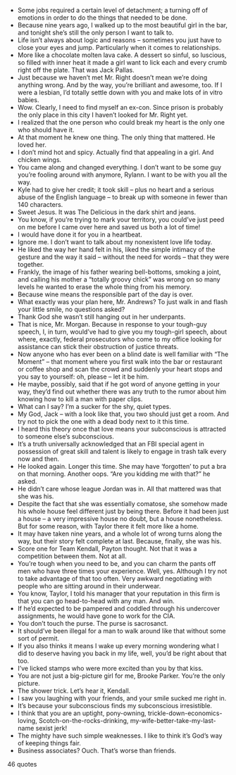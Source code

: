  - Some jobs required a certain level of detachment; a turning off of emotions in order to do the things that needed to be done.
 - Because nine years ago, I walked up to the most beautiful girl in the bar, and tonight she’s still the only person I want to talk to.
 - Life isn’t always about logic and reasons – sometimes you just have to close your eyes and jump. Particularly when it comes to relationships.
 - More like a chocolate molten lava cake. A dessert so sinful, so luscious, so filled with inner heat it made a girl want to lick each and every crumb right off the plate. That was Jack Pallas.
 - Just because we haven’t met Mr. Right doesn’t mean we’re doing anything wrong. And by the way, you’re brilliant and awesome, too. If I were a lesbian, I’d totally settle down with you and make lots of in vitro babies.
 - Wow. Clearly, I need to find myself an ex-con. Since prison is probably the only place in this city I haven’t looked for Mr. Right yet.
 - I realized that the one person who could break my heart is the only one who should have it.
 - At that moment he knew one thing. The only thing that mattered. He loved her.
 - I don’t mind hot and spicy. Actually find that appealing in a girl. And chicken wings.
 - You came along and changed everything. I don’t want to be some guy you’re fooling around with anymore, Rylann. I want to be with you all the way.
 - Kyle had to give her credit; it took skill – plus no heart and a serious abuse of the English language – to break up with someone in fewer than 140 characters.
 - Sweet Jesus. It was The Delicious in the dark shirt and jeans.
 - You know, if you’re trying to mark your territory, you could’ve just peed on me before I came over here and saved us both a lot of time!
 - I would have done it for you in a heartbeat.
 - Ignore me. I don’t want to talk about my nonexistent love life today.
 - He liked the way her hand felt in his, liked the simple intimacy of the gesture and the way it said – without the need for words – that they were together.
 - Frankly, the image of his father wearing bell-bottoms, smoking a joint, and calling his mother a “totally groovy chick” was wrong on so many levels he wanted to erase the whole thing from his memory.
 - Because wine means the responsible part of the day is over.
 - What exactly was your plan here, Mr. Andrews? To just walk in and flash your little smile, no questions asked?
 - Thank God she wasn’t still hanging out in her underpants.
 - That is nice, Mr. Morgan. Because in response to your tough-guy speech, I, in turn, would’ve had to give you my tough-girl speech, about where, exactly, federal prosecutors who come to my office looking for assistance can stick their obstruction of justice threats.
 - Now anyone who has ever been on a blind date is well familiar with “The Moment” – that moment where you first walk into the bar or restaurant or coffee shop and scan the crowd and suddenly your heart stops and you say to yourself: oh, please – let it be him.
 - He maybe, possibly, said that if he got word of anyone getting in your way, they’d find out whether there was any truth to the rumor about him knowing how to kill a man with paper clips.
 - What can I say? I’m a sucker for the shy, quiet types.
 - My God, Jack – with a look like that, you two should just get a room. And try not to pick the one with a dead body next to it this time.
 - I heard this theory once that love means your subconscious is attracted to someone else’s subconscious.
 - It’s a truth universally acknowledged that an FBI special agent in possession of great skill and talent is likely to engage in trash talk every now and then.
 - He looked again. Longer this time. She may have ‘forgotten’ to put a bra on that morning. Another oops. “Are you kidding me with that?” he asked.
 - He didn’t care whose league Jordan was in. All that mattered was that she was his.
 - Despite the fact that she was essentially comatose, she somehow made his whole house feel different just by being there. Before it had been just a house – a very impressive house no doubt, but a house nonetheless. But for some reason, with Taylor there it felt more like a home.
 - It may have taken nine years, and a whole lot of wrong turns along the way, but their story felt complete at last. Because, finally, she was his.
 - Score one for Team Kendall, Payton thought. Not that it was a competition between them. Not at all.
 - You’re tough when you need to be, and you can charm the pants off men who have three times your experience. Well, yes. Although I try not to take advantage of that too often. Very awkward negotiating with people who are sitting around in their underwear.
 - You know, Taylor, I told his manager that your reputation in this firm is that you can go head-to-head with any man. And win.
 - If he’d expected to be pampered and coddled through his undercover assignments, he would have gone to work for the CIA.
 - You don’t touch the purse. The purse is sacrosanct.
 - It should’ve been illegal for a man to walk around like that without some sort of permit.
 - If you also thinks it means I wake up every morning wondering what I did to deserve having you back in my life, well, you’d be right about that too.
 - I’ve licked stamps who were more excited than you by that kiss.
 - You are not just a big-picture girl for me, Brooke Parker. You’re the only picture.
 - The shower trick. Let’s hear it, Kendall.
 - I saw you laughing with your friends, and your smile sucked me right in.
 - It’s because your subconscious finds my subconscious irresistible.
 - I think that you are an uptight, pony-owning, trickle-down-economics-loving, Scotch-on-the-rocks-drinking, my-wife-better-take-my-last-name sexist jerk!
 - The mighty have such simple weaknesses. I like to think it’s God’s way of keeping things fair.
 - Business associates? Ouch. That’s worse than friends.

46 quotes